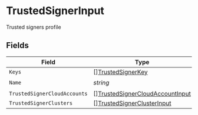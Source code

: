 # TrustedSignerInput

Trusted signers profile


## Fields

| Field                                                                                     | Type                                                                                      | Required                                                                                  | Description                                                                               |
| ----------------------------------------------------------------------------------------- | ----------------------------------------------------------------------------------------- | ----------------------------------------------------------------------------------------- | ----------------------------------------------------------------------------------------- |
| `Keys`                                                                                    | [][TrustedSignerKey](../../models/shared/trustedsignerkey.md)                             | :heavy_minus_sign:                                                                        | N/A                                                                                       |
| `Name`                                                                                    | *string*                                                                                  | :heavy_check_mark:                                                                        | N/A                                                                                       |
| `TrustedSignerCloudAccounts`                                                              | [][TrustedSignerCloudAccountInput](../../models/shared/trustedsignercloudaccountinput.md) | :heavy_minus_sign:                                                                        | N/A                                                                                       |
| `TrustedSignerClusters`                                                                   | [][TrustedSignerClusterInput](../../models/shared/trustedsignerclusterinput.md)           | :heavy_minus_sign:                                                                        | N/A                                                                                       |